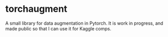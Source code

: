 # torchaugment
A small library for data augmentation in Pytorch.
It is work in progress, and made public so that I can use it for Kaggle comps.
